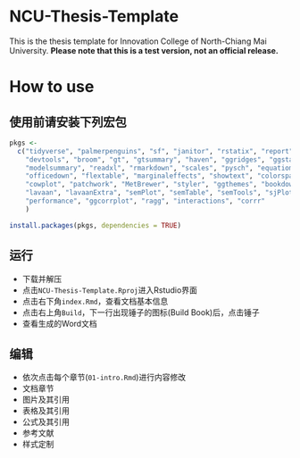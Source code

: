 # NCU-Thesis-Template

This is the thesis template for Innovation College of North-Chiang Mai University. **Please note that this is a test version, not an official release.**

# How to use

## 使用前请安装下列宏包

```r
pkgs <- 
  c("tidyverse", "palmerpenguins", "sf", "janitor", "rstatix", "report", "openxlsx",
    "devtools", "broom", "gt", "gtsummary", "haven", "ggridges", "ggstatsplot",
    "modelsummary", "readxl", "rmarkdown", "scales", "pysch", "equatiomatic",
    "officedown", "flextable", "marginaleffects", "showtext", "colorspace",
    "cowplot", "patchwork", "MetBrewer", "styler", "ggthemes", "bookdown", 
    "lavaan", "lavaanExtra", "semPlot", "semTable", "semTools", "sjPlot", 
    "performance", "ggcorrplot", "ragg", "interactions", "corrr"
    )

install.packages(pkgs, dependencies = TRUE)
```

## 运行

- 下载并解压
- 点击`NCU-Thesis-Template.Rproj`进入Rstudio界面
- 点击右下角`index.Rmd`，查看文档基本信息
- 点击右上角`Build`，下一行出现锤子的图标(Build Book)后，点击锤子
- 查看生成的Word文档


## 编辑

- 依次点击每个章节(`01-intro.Rmd`)进行内容修改
- 文档章节
- 图片及其引用
- 表格及其引用
- 公式及其引用
- 参考文献
- 样式定制
